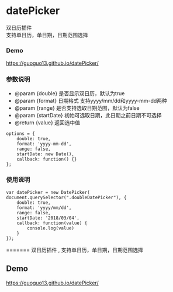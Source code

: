 # datePicker

双日历插件
<br/>支持单日历，单日期，日期范围选择  

### Demo
https://guoguo13.github.io/datePicker/

### 参数说明

 * @param {double} 是否显示双日历，默认为true
 * @param {format} 日期格式 支持yyyy/mm/dd和yyyy-mm-dd两种
 * @param {range} 是否支持选取日期范围，默认为false
 * @param {startDate} 初始可选取日期，此日期之前日期不可选择
 * @return {value} 返回选中值
 
```
options = {
	double: true,
	format: 'yyyy-mm-dd',
	range: false,
	startDate: new Date(),
	callback: function() {}
};
```

### 使用说明
```
var datePicker = new DatePicker( document.querySelector(".doubleDatePicker"), {
	double: true,
	format: 'yyyy/mm/dd',
	range: false,
	startDate: '2018/03/04',
	callback: function(value) {
		console.log(value)
	}
});
```

  
=======
双日历插件 , 支持单日历，单日期，日期范围选择
## Demo
https://guoguo13.github.io/datePicker/

